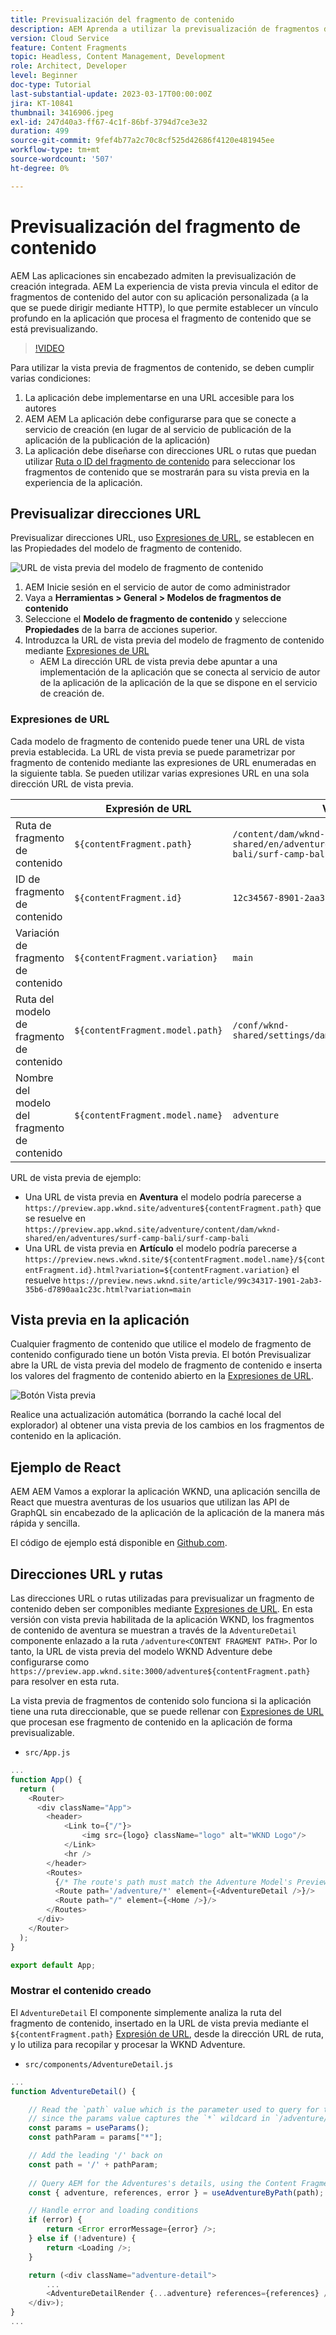 ```yaml
---
title: Previsualización del fragmento de contenido
description: AEM Aprenda a utilizar la previsualización de fragmentos de contenido para todos los autores a fin de ver rápidamente cómo los cambios de contenido afectan a sus experiencias sin encabezado de la.
version: Cloud Service
feature: Content Fragments
topic: Headless, Content Management, Development
role: Architect, Developer
level: Beginner
doc-type: Tutorial
last-substantial-update: 2023-03-17T00:00:00Z
jira: KT-10841
thumbnail: 3416906.jpeg
exl-id: 247d40a3-ff67-4c1f-86bf-3794d7ce3e32
duration: 499
source-git-commit: 9fef4b77a2c70c8cf525d42686f4120e481945ee
workflow-type: tm+mt
source-wordcount: '507'
ht-degree: 0%

---
```


# Previsualización del fragmento de contenido

AEM Las aplicaciones sin encabezado admiten la previsualización de creación integrada. AEM La experiencia de vista previa vincula el editor de fragmentos de contenido del autor con su aplicación personalizada (a la que se puede dirigir mediante HTTP), lo que permite establecer un vínculo profundo en la aplicación que procesa el fragmento de contenido que se está previsualizando.

>[!VIDEO](https://video.tv.adobe.com/v/3416906?quality=12&learn=on)

Para utilizar la vista previa de fragmentos de contenido, se deben cumplir varias condiciones:

1. La aplicación debe implementarse en una URL accesible para los autores
1. AEM AEM La aplicación debe configurarse para que se conecte a servicio de creación (en lugar de al servicio de publicación de la aplicación de la publicación de la aplicación)
1. La aplicación debe diseñarse con direcciones URL o rutas que puedan utilizar [Ruta o ID del fragmento de contenido](#url-expressions) para seleccionar los fragmentos de contenido que se mostrarán para su vista previa en la experiencia de la aplicación.

## Previsualizar direcciones URL

Previsualizar direcciones URL, uso [Expresiones de URL](#url-expressions), se establecen en las Propiedades del modelo de fragmento de contenido.

![URL de vista previa del modelo de fragmento de contenido](./assets/preview/cf-model-preview-url.png)

1. AEM Inicie sesión en el servicio de autor de como administrador
1. Vaya a __Herramientas > General > Modelos de fragmentos de contenido__
1. Seleccione el __Modelo de fragmento de contenido__ y seleccione __Propiedades__ de la barra de acciones superior.
1. Introduzca la URL de vista previa del modelo de fragmento de contenido mediante [Expresiones de URL](#url-expressions)
   + AEM La dirección URL de vista previa debe apuntar a una implementación de la aplicación que se conecta al servicio de autor de la aplicación de la aplicación de la que se dispone en el servicio de creación de.

### Expresiones de URL

Cada modelo de fragmento de contenido puede tener una URL de vista previa establecida. La URL de vista previa se puede parametrizar por fragmento de contenido mediante las expresiones de URL enumeradas en la siguiente tabla. Se pueden utilizar varias expresiones URL en una sola dirección URL de vista previa.

|                                         | Expresión de URL | Valor |
| --------------------------------------- | ----------------------------------- | ----------- |
| Ruta de fragmento de contenido | `${contentFragment.path}` | `/content/dam/wknd-shared/en/adventures/surf-camp-bali/surf-camp-bali` |
| ID de fragmento de contenido | `${contentFragment.id}` | `12c34567-8901-2aa3-45b6-d7890aa1c23c` |
| Variación de fragmento de contenido | `${contentFragment.variation}` | `main` |
| Ruta del modelo de fragmento de contenido | `${contentFragment.model.path}` | `/conf/wknd-shared/settings/dam/cfm/models/adventure` |
| Nombre del modelo del fragmento de contenido | `${contentFragment.model.name}` | `adventure` |

URL de vista previa de ejemplo:

+ Una URL de vista previa en __Aventura__ el modelo podría parecerse a `https://preview.app.wknd.site/adventure${contentFragment.path}` que se resuelve en `https://preview.app.wknd.site/adventure/content/dam/wknd-shared/en/adventures/surf-camp-bali/surf-camp-bali`
+ Una URL de vista previa en __Artículo__ el modelo podría parecerse a `https://preview.news.wknd.site/${contentFragment.model.name}/${contentFragment.id}.html?variation=${contentFragment.variation}` el resuelve `https://preview.news.wknd.site/article/99c34317-1901-2ab3-35b6-d7890aa1c23c.html?variation=main`

## Vista previa en la aplicación

Cualquier fragmento de contenido que utilice el modelo de fragmento de contenido configurado tiene un botón Vista previa. El botón Previsualizar abre la URL de vista previa del modelo de fragmento de contenido e inserta los valores del fragmento de contenido abierto en la [Expresiones de URL](#url-expressions).

![Botón Vista previa](./assets/preview/preview-button.png)

Realice una actualización automática (borrando la caché local del explorador) al obtener una vista previa de los cambios en los fragmentos de contenido en la aplicación.

## Ejemplo de React

AEM AEM Vamos a explorar la aplicación WKND, una aplicación sencilla de React que muestra aventuras de los usuarios que utilizan las API de GraphQL sin encabezado de la aplicación de la aplicación de la manera más rápida y sencilla.

El código de ejemplo está disponible en [Github.com](https://github.com/adobe/aem-guides-wknd-graphql/tree/main/preview-tutorial).

## Direcciones URL y rutas

Las direcciones URL o rutas utilizadas para previsualizar un fragmento de contenido deben ser componibles mediante [Expresiones de URL](#url-expressions). En esta versión con vista previa habilitada de la aplicación WKND, los fragmentos de contenido de aventura se muestran a través de la `AdventureDetail` componente enlazado a la ruta `/adventure<CONTENT FRAGMENT PATH>`. Por lo tanto, la URL de vista previa del modelo WKND Adventure debe configurarse como `https://preview.app.wknd.site:3000/adventure${contentFragment.path}` para resolver en esta ruta.

La vista previa de fragmentos de contenido solo funciona si la aplicación tiene una ruta direccionable, que se puede rellenar con [Expresiones de URL](#url-expressions) que procesan ese fragmento de contenido en la aplicación de forma previsualizable.

+ `src/App.js`

```javascript
...
function App() {
  return (
    <Router>
      <div className="App">
        <header>
            <Link to={"/"}>
                <img src={logo} className="logo" alt="WKND Logo"/>
            </Link>        
            <hr />
        </header>
        <Routes>
          {/* The route's path must match the Adventure Model's Preview URL expression. In React since the path has `/` you must use wildcards to match instead of the usual `:path` */}
          <Route path='/adventure/*' element={<AdventureDetail />}/>
          <Route path="/" element={<Home />}/>
        </Routes>
      </div>
    </Router>
  );
}

export default App;
```

### Mostrar el contenido creado

El `AdventureDetail` El componente simplemente analiza la ruta del fragmento de contenido, insertado en la URL de vista previa mediante el `${contentFragment.path}` [Expresión de URL](#url-expressions), desde la dirección URL de ruta, y lo utiliza para recopilar y procesar la WKND Adventure.

+ `src/components/AdventureDetail.js`

```javascript
...
function AdventureDetail() {

    // Read the `path` value which is the parameter used to query for the adventure's details
    // since the params value captures the `*` wildcard in `/adventure/*`, or everything after the first `/` in the Content Fragment path.
    const params = useParams();
    const pathParam = params["*"];

    // Add the leading '/' back on 
    const path = '/' + pathParam;
    
    // Query AEM for the Adventures's details, using the Content Fragment's `path`
    const { adventure, references, error } = useAdventureByPath(path);

    // Handle error and loading conditions
    if (error) {
        return <Error errorMessage={error} />;
    } else if (!adventure) {
        return <Loading />;
    }

    return (<div className="adventure-detail">
        ...
        <AdventureDetailRender {...adventure} references={references} />
    </div>);
}
...
```
